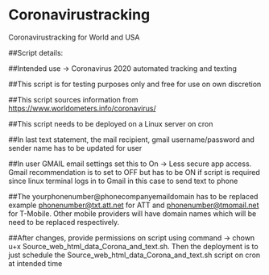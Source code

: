 # Coronavirustracking
Coronavirustracking for World and USA

##Script details:

##Intended use -> Coronavirus 2020 automated tracking and texting

##This script is for testing purposes only and free for use on own discretion

##This script sources information from https://www.worldometers.info/coronavirus/

##This script needs to be deployed on a Linux server on cron

##In last text statement, the mail recipient, gmail username/password and sender name has to be updated for user

##In user GMAIL email settings set this to On -> Less secure app access. Gmail recommendation is to set to OFF but has to be ON if script is required since linux terminal logs in to Gmail in this case to send text to phone

##The yourphonenumber@phonecompanyemaildomain has to be replaced example phonenumber@txt.att.net for ATT and phonenumber@tmomail.net for T-Mobile. Other mobile providers will have domain names which will be need to be replaced respectively.

##After changes, provide permissions on script using command -> chown u+x Source_web_html_data_Corona_and_text.sh. Then the deployment is to just schedule the Source_web_html_data_Corona_and_text.sh script on cron at intended time
